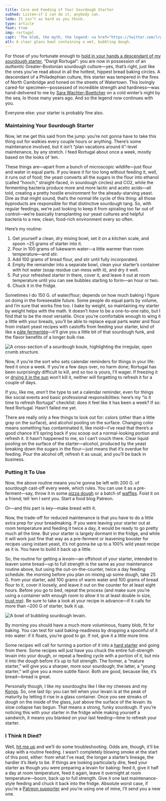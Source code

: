```yaml
---
title: Care and Feeding of Your Sourdough Starter
subhed: Listen—if I can do it, anybody can.
lede: It isn’t as hard as you think.
type: article
feat: true
img: rortugal
capt: 'The blob, the myth, the legend: <a href="https://twitter.com/lrgmnn/status/813635533658144768">Dwigt Rortugal</a>.'
alt: A clear glass bowl containing a wet, bubbling dough.
---
```


For those of you fortunate enough to [hold in your hands a descendant of my sourdough starter](https://www.patreon.com/bePatron?c=898002&rid=2539311), “Dwigt Rortugal”: you are now in possession of an _authentic_ Greater-Bostonian sourdough culture—yes, that’s right, just like the ones you’ve read about in all the hottest, hippest bread baking circles. A descendant of a Philadephian culture, this starter was tempered in the fires of North Cambridge and honed on the streets of Watertown. This lovingly cared-for specimen—possessed of incredible strength and hardiness—was hand-delivered to me by [Sara Wachter-Boettcher](https://twitter.com/sara_ann_marie) on a cold winter’s night by the sea, lo those many years ago. And so the legend now continues with you.

Everyone else: your starter is probably fine also.

### Maintaining Your Sourdough Starter

Now, let me get this said from the jump: you’re not gonna have to take this thing out for walkies every couple hours or anything. There’s some maintenance involved, but it isn’t “plan vacations around it”-level maintenance, by any stretch. I feed Rortugal about once a week, mostly based on the looks of ’em.

These things are—apart from a bunch of microscopic wildlife—just flour and water in equal parts. If you leave it for too long without feeding it, well, it runs out of food; the yeast converts all the sugars in the flour into ethanol (called “hooch,” straight-faced, in sourdough circles) and CO2, while the fermenting bacteria produce more and more lactic and acetic acids—all told, creating a pretty hostile environment for the already-starving yeast. Dire as that might sound, that’s the normal life cycle of this thing: all those byproducts are responsible for that distinctive sourdough tang. So, with regular feedings, we’re just looking to keep it from spiraling too far out of control—we’re basically transplanting our yeast cultures and helpful bacteria to a new, clean, food-rich environment every so often.

Here’s my routine:

1. Get yourself a clean, dry mixing bowl, set it on a kitchen scale, and spoon ~25 grams of starter into it. 
1. Pour in 100 grams of lukewarm water—a little warmer than room temperature—and stir.
1. Add 100 grams of bread flour, and stir until fully incorporated.
1. Empty the remainder into a separate bowl, clean your starter’s container with hot water (soap residue can mess with it), and dry it well.
1. Put your refreshed starter in there, cover it, and leave it out at room temperature until you can see bubbles starting to form—an hour or two.
1. Chuck it in the fridge.

Sometimes I do 150 G. of water/flour; depends on how much baking I figure on doing in the foreseeable future. Some people do equal parts by volume, and I’m sure that works fine too. I bake by weight, so maintaining my starter by weight helps with the math. It doesn’t _have_ to be a one-to-one ratio, but I find that to be the most versatile. Once you’re comfortable enough to wing it a little with your breads, you’ll be able to replace equal parts water and flour from instant yeast recipes with castoffs from feeding your starter, kind of like a [pâte fermentée](https://en.wikipedia.org/wiki/Pre-ferment)—it’ll give you a little bit of that sourdough funk, and the flavor benefits of a longer bulk rise.

<img alt="A cross-section of a sourdough boule, highlighting the irregular, open crumb structure." sizes="(min-width: 1260px) 319px, (min-width: 1020px) calc(12.73vw + 161px), (min-width: 800px) calc(4.5vw + 240px), (min-width: 560px) calc(32.27vw + 24px), 93.33vw" srcset="/img/crumb-1.jpg 320w,/img/crumb-2.jpg 450w,/img/crumb-3.jpg 640w,/img/crumb-4.jpg 820w,/img/crumb-5.jpg 1024w" src="/img/crumb-3.jpg">

Now, if you’re the sort who sets calendar reminders for things in your life: feed it once a week. If you’re a few days over, no harm done; Rortugal has been surprisingly difficult to kill, and so too is yours, I’ll wager. If freezing it or [drying it in the sun](https://www.breadexperience.com/drying-sourdough-starter/) won’t kill it, neither will forgetting to refresh it for a couple of days.

If you, like me, _aren’t_ the type to set a calendar reminder, even for things like social events and basic professional responsibilities: here’s my “is it time to refresh Rortugal” checklist: does it feel like it has been a week? If so: feed Rortugal. Hasn’t failed me yet.

There are really only a few things to look out for: colors (other than a little gray on the surface), and alcohol pooling on the surface. Changing color means something has contaminated it, like mold—I’ve read that there’s a good chance it’ll spring back if you scoop out a normal-looking portion and refresh it. It hasn’t happened to me, so I can’t vouch there. Clear liquid pooling on the surface of the starter—alcohol, produced by the yeast breaking down the sugars in the flour—just means that it’s overdue for feeding. Pour the alcohol off, refresh it as usual, and you’ll be back in business.

### Putting It To Use

Now, the above routine means you’re gonna be left with 200 G. of sourdough cast-off every week, which rules. You can use it as a pre-ferment—say, throw it in some [pizza dough](/recipes/pizza-dough) or a batch of [waffles](/recipes/waffles). Foist it on a friend; tell ’em I sent you. Start a food blog Patreon.

Or—and this part is key—make bread with it.

Now, the trade-off for reduced maintenance is that you have to do a little extra prep for your breadmaking. If you were leaving your starter out at room temperature and feeding it twice a day, it would be ready to go pretty much all the time. But your starter is largely dormant in the fridge, and while it will work just fine that way as a pre-ferment or leavening booster for recipes using instant yeast, it’s not gonna be up to a 100% wild yeast recipe as it is. You have to build it back up a little.

So, the routine for getting a _levain_—an offshoot of your starter, intended to leaven some bread—up to full strength is the same as your maintenance routine above, but using the out-on-the-counter, twice a day feeding schedule. the morning before you plan on mixing up some dough, take 25 G. from your starter, add 100 grams of warm water and 100 grams of bread flour to it, cover it loosely, and leave it out on the counter for at least eight hours. Before you go to bed, repeat the process (and make sure you’re using a container with enough room to allow it to at least double in size, [trust me](https://www.instagram.com/p/BcXdysblV1c)). Be sure to take a look at your recipe in advance—if it calls for more than ~200 G of starter, bulk it up.

<img alt="A bowl of bubbling sourdough levain." sizes="(min-width: 1260px) 319px, (min-width: 1020px) calc(12.73vw + 161px), (min-width: 800px) calc(4.5vw + 240px), (min-width: 560px) calc(32.27vw + 24px), 93.33vw" srcset="/img/starter-1.jpg 320w,/img/starter-2.jpg 450w,/img/starter-3.jpg 640w,/img/starter-4.jpg 820w,/img/starter-5.jpg 1024w" src="/img/starter-3.jpg">

By morning you should have a much more voluminous, foamy blob, fit for baking. You can test for said baking-readiness by dropping a spoonful of it into water: if it floats, you’re good to go. If not, give it a little more time.

Some recipes will call for turning a portion of it into a [hard starter](https://www.theperfectloaf.com/baking-sourdough-bread-stiff-starter/) and going from there. Some recipes will just have you chuck the entire full-strength levain into your dough, or repeat a feeding cycle with a portion of it, but mix it into the dough before it’s up to full strength. The former, a “mature starter,” will give you a sharper, more sour sourdough; the latter, a “young starter,” will give you a more subtle flavor. Both are good, because like, it’s bread—bread is great.

Personally though, I like my sourdoughs like I like my cheeses and my [Kongs](https://www.mariowiki.com/Funky_Kong). So, one last tip: you can tell when your levain is at the peak of maturity by letting it rise in a glass container. Once you see streaks of dough on the inside of the glass, _just_ above the surface of the levain: its slow collapse has begun. That means a strong, funky sourdough. If you’re noticing this with your starter in the fridge while making yourself a sandwich, it means you blanked on your last feeding—time to refresh your starter.

### I Think It Died?

Well, [hit me up](https://twitter.com/wiltomakesfood) and we’ll do some troubleshooting. Odds are, though, it’ll be okay with a routine feeding. I wasn’t completely blowing smoke at the start of this post, either: from what I’ve read, the longer a starter’s lineage, the hardier it’s likely to be. If things are looking particularly dire, feed your starter as though you were preparing a levain for baking: feed it, give it half a day at room temperature, feed it again, leave it overnight at room temperature—boom, back up to full strength. Give it one last maintenance-style feeding and chuck it back into the fridge. Absolute worst case, if you’re a [Patreon supporter](https://www.patreon.com/wilto) and you’re using one of mine, I’ll send you a new one. 